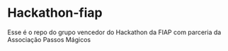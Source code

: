 # Hackathon-fiap
Esse é o repo do grupo vencedor do Hackathon da FIAP com parceria da Associação Passos Mágicos
